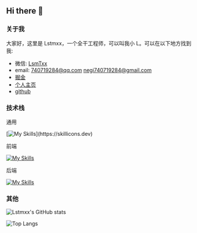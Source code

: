 ## Hi there 👋

### 关于我

大家好，这里是 Lstmxx，一个全干工程师，可以叫我小 L。可以在以下地方找到我:

- 微信: [LsmTxx](https://raw.githubusercontent.com/Lstmxx/picx-images-hosting/master/20240805/WechatIMG145.1seybke27q.webp)
- email: 740719284@qq.com negi740719284@gmail.com
- [掘金](https://juejin.cn/user/1574156383825229)
- [个人主页](https://lstmxx.github.io/)
- [github](https://github.com/Lstmxx)

### 技术栈

通用

[![My Skills](https://skillicons.dev/icons?i=git,jenkins,)](https://skillicons.dev)

前端

[![My Skills](https://skillicons.dev/icons?i=js,html,css,ts,vue,react,vite,pnpm,electron,tailwind,scss)](https://skillicons.dev)

后端

[![My Skills](https://skillicons.dev/icons?i=mysql,nodejs,nestjs,docker,nginx,redis)](https://skillicons.dev)

### 其他

![Lstmxx's GitHub stats](https://github-readme-stats.vercel.app/api?username=Lstmxx&count_private=true)

![Top Langs](https://github-readme-stats.vercel.app/api/top-langs/?username=Lstmxx&layout=compact&hide=jupyter%20notebook)

